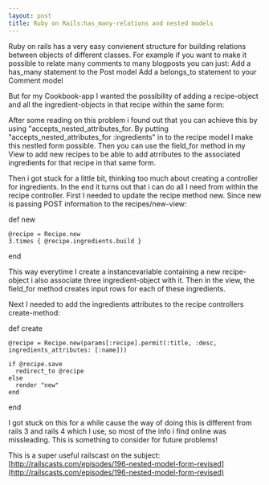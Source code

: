 ```yaml
---
layout: post
title: Ruby on Rails:has_many-relations and nested models
---
```


Ruby on rails has a very easy convienent structure for building relations between objects of different classes. For example if you want to make it possible to relate many comments to many blogposts you can just:
Add a has_many statement to the Post model
Add a belongs_to statement to your Comment model

But for my Cookbook-app I wanted the possibility of adding a recipe-object and all the ingredient-objects in that recipe within the same form:

After some reading on this problem i found out that you can achieve this by using "accepts_nested_attributes_for. By putting "accepts_nested_attributes_for :ingredients" in to the recipe model I make this nestled form possible. Then you can use the field_for method in my View to add new recipes to be able to add atrributes to the associated ingredients for that recipe in that same form.

 Then i got stuck for a little bit, thinking too much about creating a controller for ingredients. In the end it turns out that i can do all I need from within the recipe controller. First I needed to update the recipe method new. Since new is passing POST information to the recipes/new-view:
 

def new

    @recipe = Recipe.new
    3.times { @recipe.ingredients.build }

end


This way everytime I create a instancevariable containing a new recipe-object i also associate three ingredient-object with it. Then in the view, the field_for method creates input rows for each of these ingredients.

Next I needed to add the ingredients attributes to the recipe controllers create-method:

  def create
  
    @recipe = Recipe.new(params[:recipe].permit(:title, :desc, ingredients_attributes: [:name]))

    if @recipe.save
      redirect_to @recipe
    else
      render "new"
    end
  end

I got stuck on this for a while cause the way of doing this is different from rails 3 and rails  4 which I use, so most of the info i find online was missleading. This is something to consider for future problems!

This is a super useful railscast on the subject:
[http://railscasts.com/episodes/196-nested-model-form-revised](http://railscasts.com/episodes/196-nested-model-form-revised)
 


